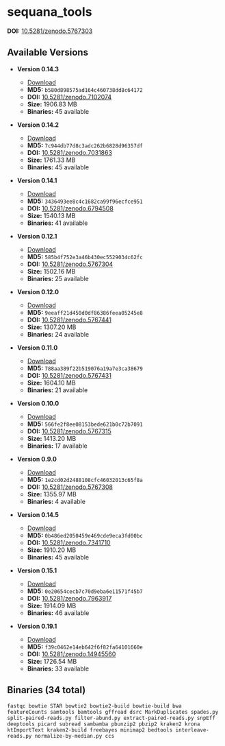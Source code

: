 # sequana_tools

**DOI:** [10.5281/zenodo.5767303](https://doi.org/10.5281/zenodo.5767303)

## Available Versions
- **Version 0.14.3**
  - [Download](https://zenodo.org/record/7102074/files/sequana_tools_0.14.3.img)
  - **MD5:** `b580d898575ad164c460738dd8c64172`
  - **DOI:** [10.5281/zenodo.7102074](https://doi.org/10.5281/zenodo.7102074)
  - **Size:** 1906.83 MB
  - **Binaries:** 45 available

- **Version 0.14.2**
  - [Download](https://zenodo.org/record/7031863/files/sequana_tools_0.14.2.img)
  - **MD5:** `7c944db77d8c3adc262b6828d96357df`
  - **DOI:** [10.5281/zenodo.7031863](https://doi.org/10.5281/zenodo.7031863)
  - **Size:** 1761.33 MB
  - **Binaries:** 45 available

- **Version 0.14.1**
  - [Download](https://zenodo.org/record/6794508/files/sequana_tools_0.14.1.img)
  - **MD5:** `3436493ee8c4c1682ca99f96ecfce951`
  - **DOI:** [10.5281/zenodo.6794508](https://doi.org/10.5281/zenodo.6794508)
  - **Size:** 1540.13 MB
  - **Binaries:** 41 available

- **Version 0.12.1**
  - [Download](https://zenodo.org/record/5767304/files/sequana_tools_0.12.1.img)
  - **MD5:** `585b4f752e3a46b430ec5529034c62fc`
  - **DOI:** [10.5281/zenodo.5767304](https://doi.org/10.5281/zenodo.5767304)
  - **Size:** 1502.16 MB
  - **Binaries:** 25 available

- **Version 0.12.0**
  - [Download](https://zenodo.org/record/5767441/files/sequana_tools_0.12.0.img)
  - **MD5:** `9eeaff21d450d0df86386feea05245e8`
  - **DOI:** [10.5281/zenodo.5767441](https://doi.org/10.5281/zenodo.5767441)
  - **Size:** 1307.20 MB
  - **Binaries:** 24 available

- **Version 0.11.0**
  - [Download](https://zenodo.org/record/5767431/files/sequana_tools_0.11.0.img)
  - **MD5:** `788aa389f22b519076a19a7e3ca38679`
  - **DOI:** [10.5281/zenodo.5767431](https://doi.org/10.5281/zenodo.5767431)
  - **Size:** 1604.10 MB
  - **Binaries:** 21 available

- **Version 0.10.0**
  - [Download](https://zenodo.org/record/5767315/files/sequana_tools_0.10.0.img)
  - **MD5:** `566fe2f8ee08153bede621b0c72b7091`
  - **DOI:** [10.5281/zenodo.5767315](https://doi.org/10.5281/zenodo.5767315)
  - **Size:** 1413.20 MB
  - **Binaries:** 17 available

- **Version 0.9.0**
  - [Download](https://zenodo.org/record/5767308/files/sequana_tools_0.9.0.img)
  - **MD5:** `1e2cd02d2488108cfc46032013c65f8a`
  - **DOI:** [10.5281/zenodo.5767308](https://doi.org/10.5281/zenodo.5767308)
  - **Size:** 1355.97 MB
  - **Binaries:** 4 available

- **Version 0.14.5**
  - [Download](https://zenodo.org/record/7341710/files/sequana_tools_0.14.5.img)
  - **MD5:** `0b486ed2050459e469cde9eca3fd00bc`
  - **DOI:** [10.5281/zenodo.7341710](https://doi.org/10.5281/zenodo.7341710)
  - **Size:** 1910.20 MB
  - **Binaries:** 45 available

- **Version 0.15.1**
  - [Download](https://zenodo.org/record/7963917/files/sequana_tools_0.15.1.img)
  - **MD5:** `0e20654cecb7c70d9eba6e11571f45b7`
  - **DOI:** [10.5281/zenodo.7963917](https://doi.org/10.5281/zenodo.7963917)
  - **Size:** 1914.09 MB
  - **Binaries:** 46 available

- **Version 0.19.1**
  - [Download](https://zenodo.org/record/14945560/files/sequana_tools_0.19.1.img)
  - **MD5:** `f39c0462e14eb642f6f82fa64101660e`
  - **DOI:** [10.5281/zenodo.14945560](https://doi.org/10.5281/zenodo.14945560)
  - **Size:** 1726.54 MB
  - **Binaries:** 33 available

## Binaries (34 total)

```fastqc bowtie STAR bowtie2 bowtie2-build bowtie-build bwa featureCounts samtools bamtools gffread dsrc MarkDuplicates spades.py split-paired-reads.py filter-abund.py extract-paired-reads.py snpEff deeptools picard subread sambamba pbunzip2 pbzip2 kraken2 krona ktImportText kraken2-build freebayes minimap2 bedtools interleave-reads.py normalize-by-median.py ccs```
